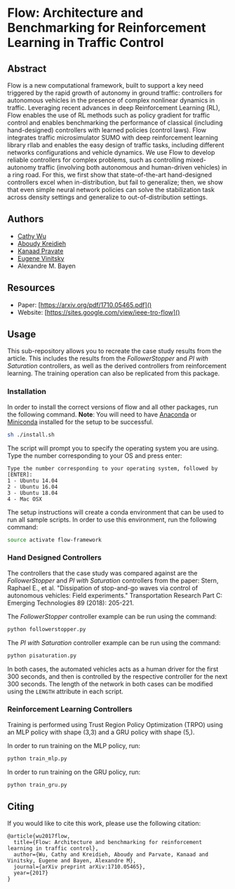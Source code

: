 # Flow: Architecture and Benchmarking for Reinforcement Learning in Traffic Control

## Abstract

Flow is a new computational framework, built to support a key need triggered by 
the rapid growth of autonomy in ground traffic: controllers for autonomous 
vehicles in the presence of complex nonlinear dynamics in traffic. Leveraging 
recent advances in deep Reinforcement Learning (RL), Flow enables the use of RL 
methods such as policy gradient for traffic control and enables benchmarking 
the performance of classical (including hand-designed) controllers with learned 
policies (control laws). Flow integrates traffic microsimulator SUMO with deep 
reinforcement learning library rllab and enables the easy design of traffic 
tasks, including different networks configurations and vehicle dynamics. We use 
Flow to develop reliable controllers for complex problems, such as controlling 
mixed-autonomy traffic (involving both autonomous and human-driven vehicles) 
in a ring road. For this, we first show that state-of-the-art hand-designed 
controllers excel when in-distribution, but fail to generalize; then, we show 
that even simple neural network policies can solve the stabilization task 
across density settings and generalize to out-of-distribution settings.

## Authors

* [Cathy Wu](https://github.com/cathywu)
* [Aboudy Kreidieh](https://github.com/AboudyKreidieh)
* [Kanaad Pravate](https://github.com/kanaadp)
* [Eugene Vinitsky](https://github.com/eugenevinitsky)
* Alexandre M. Bayen

## Resources

* Paper: [https://arxiv.org/pdf/1710.05465.pdf]()
* Website: [https://sites.google.com/view/ieee-tro-flow]()

## Usage

This sub-repository allows you to recreate the case study results from the 
article. This includes the results from the *FollowerStopper* and 
*PI with Saturation* controllers, as well as the derived controllers from 
reinforcement learning. The training operation can also be replicated from this
package.

### Installation

In order to install the correct versions of flow and all other packages, run 
the following command. **Note**: You will need to have 
[Anaconda](https://www.anaconda.com/distribution/) or 
[Miniconda](https://conda.io/en/latest/miniconda.html) installed for the setup 
to be successful.

```bash
sh ./install.sh
```

The script will prompt you to specify the operating system you are using. Type 
the number corresponding to your OS and press enter:

```
Type the number corresponding to your operating system, followed by [ENTER]:
1 - Ubuntu 14.04
2 - Ubuntu 16.04
3 - Ubuntu 18.04
4 - Mac OSX
```

The setup instructions will create a conda environment that can be used to run 
all sample scripts. In order to use this environment, run the following command:

```bash
source activate flow-framework
```

### Hand Designed Controllers

The controllers that the case study was compared against are the 
*FollowerStopper* and *PI with Saturation* controllers from the paper: Stern, 
Raphael E., et al. "Dissipation of stop-and-go waves via control of autonomous 
vehicles: Field experiments." Transportation Research Part C: Emerging 
Technologies 89 (2018): 205-221.

The *FollowerStopper* controller example can be run using the command:

```bash
python followerstopper.py
```

The *PI with Saturation* controller example can be run using the command:

```bash
python pisaturation.py
```

In both cases, the automated vehicles acts as a human driver for the first 300 
seconds, and then is controlled by the respective controller for the next 300 
seconds. The length of the network in both cases can be modified using the 
`LENGTH` attribute in each script.

### Reinforcement Learning Controllers

Training is performed using Trust Region Policy Optimization (TRPO) using an 
MLP policy with shape (3,3) and a GRU policy with shape (5,).

In order to run training on the MLP policy, run:

```bash
python train_mlp.py
```

In order to run training on the GRU policy, run:

```bash
python train_gru.py
```

## Citing

If you would like to cite this work, please use the following citation:

```
@article{wu2017flow,
  title={Flow: Architecture and benchmarking for reinforcement learning in traffic control},
  author={Wu, Cathy and Kreidieh, Aboudy and Parvate, Kanaad and Vinitsky, Eugene and Bayen, Alexandre M},
  journal={arXiv preprint arXiv:1710.05465},
  year={2017}
}
```
